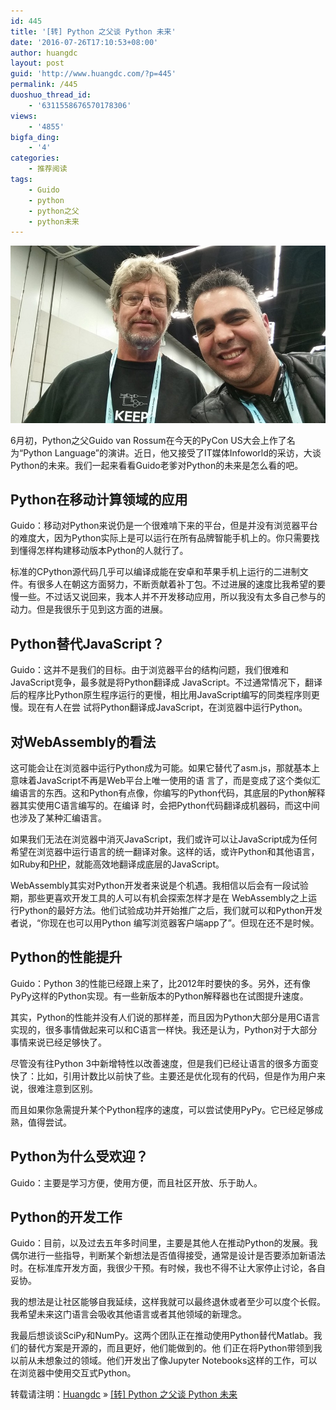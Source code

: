 ```yaml
---
id: 445
title: '[转] Python 之父谈 Python 未来'
date: '2016-07-26T17:10:53+08:00'
author: huangdc
layout: post
guid: 'http://www.huangdc.com/?p=445'
permalink: /445
duoshuo_thread_id:
    - '6311558676570178306'
views:
    - '4855'
bigfa_ding:
    - '4'
categories:
    - 推荐阅读
tags:
    - Guido
    - python
    - python之父
    - python未来
---
```


[![guido-python](/assets/wp-content/uploads/2016/07/guido-python.jpg)](/assets/wp-content/uploads/2016/07/guido-python.jpg)

6月初，Python之父Guido van Rossum在今天的PyCon US大会上作了名为“Python Language”的演讲。近日，他又接受了IT媒体Infoworld的采访，大谈Python的未来。我们一起来看看Guido老爹对Python的未来是怎么看的吧。

## Python在移动计算领域的应用

Guido：移动对Python来说仍是一个很难啃下来的平台，但是并没有浏览器平台的难度大，因为Python实际上是可以运行在所有品牌智能手机上的。你只需要找到懂得怎样构建移动版本Python的人就行了。

标准的CPython源代码几乎可以编译成能在安卓和苹果手机上运行的二进制文件。有很多人在朝这方面努力，不断贡献着补丁包。不过进展的速度比我希望的要慢一些。不过话又说回来，我本人并不开发移动应用，所以我没有太多自己参与的动力。但是我很乐于见到这方面的进展。

## Python替代JavaScript？

Guido：这并不是我们的目标。由于浏览器平台的结构问题，我们很难和JavaScript竞争，最多就是将Python翻译成 JavaScript。不过通常情况下，翻译后的程序比Python原生程序运行的更慢，相比用JavaScript编写的同类程序则更慢。现在有人在尝 试将Python翻译成JavaScript，在浏览器中运行Python。

## 对WebAssembly的看法

这可能会让在浏览器中运行Python成为可能。如果它替代了asm.js，那就基本上意味着JavaScript不再是Web平台上唯一使用的语 言了，而是变成了这个类似汇编语言的东西。这和Python有点像，你编写的Python代码，其底层的Python解释器其实使用C语言编写的。在编译 时，会把Python代码翻译成机器码，而这中间也涉及了某种汇编语言。

如果我们无法在浏览器中消灭JavaScript，我们或许可以让JavaScript成为任何希望在浏览器中运行语言的统一翻译对象。这样的话，或许Python和其他语言，如Ruby和[PHP](http://www.ttlsa.com/php/ "php")，就能高效地翻译成底层的JavaScript。

WebAssembly其实对Python开发者来说是个机遇。我相信以后会有一段试验期，那些更喜欢开发工具的人可以有机会探索怎样才是在 WebAssembly之上运行Python的最好方法。他们试验成功并开始推广之后，我们就可以和Python开发者说，“你现在也可以用Python 编写浏览器客户端app了”。但现在还不是时候。

## Python的性能提升

Guido：Python 3的性能已经跟上来了，比2012年时要快的多。另外，还有像PyPy这样的Python实现。有一些新版本的Python解释器也在试图提升速度。

其实，Python的性能并没有人们说的那样差，而且因为Python大部分是用C语言实现的，很多事情做起来可以和C语言一样快。我还是认为，Python对于大部分事情来说已经足够快了。

尽管没有往Python 3中新增特性以改善速度，但是我们已经让语言的很多方面变快了：比如，引用计数比以前快了些。主要还是优化现有的代码，但是作为用户来说，很难注意到区别。

而且如果你急需提升某个Python程序的速度，可以尝试使用PyPy。它已经足够成熟，值得尝试。

## Python为什么受欢迎？

Guido：主要是学习方便，使用方便，而且社区开放、乐于助人。

## Python的开发工作

Guido：目前，以及过去五年多时间里，主要是其他人在推动Python的发展。我偶尔进行一些指导，判断某个新想法是否值得接受，通常是设计是否要添加新语法时。在标准库开发方面，我很少干预。有时候，我也不得不让大家停止讨论，各自妥协。

我的想法是让社区能够自我延续，这样我就可以最终退休或者至少可以度个长假。我希望未来这门语言会吸收其他语言或者其他领域的新理念。

我最后想谈谈SciPy和NumPy。这两个团队正在推动使用Python替代Matlab。我们的替代方案是开源的，而且更好，他们能做到的。他 们正在将Python带领到我以前从未想象过的领域。他们开发出了像Jupyter Notebooks这样的工作，可以在浏览器中使用交互式Python。

转载请注明：[Huangdc](https://www.huangdc.com) » [\[转\] Python 之父谈 Python 未来](https://www.huangdc.com/445)
